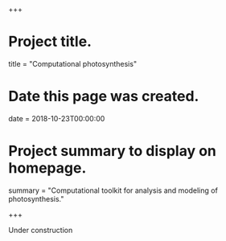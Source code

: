 +++
# Project title.
title = "Computational photosynthesis"

# Date this page was created.
date = 2018-10-23T00:00:00

# Project summary to display on homepage.
summary = "Computational toolkit for analysis and modeling of photosynthesis."


+++

Under construction
